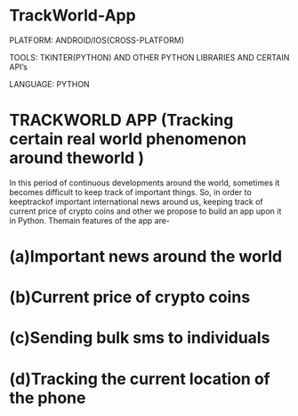 # TrackWorld-App

PLATFORM: ANDROID/IOS(CROSS-PLATFORM)

TOOLS: TKINTER(PYTHON) AND OTHER PYTHON LIBRARIES AND CERTAIN API’s

LANGUAGE: PYTHON

# TRACKWORLD APP (Tracking certain real world phenomenon around theworld )

In this period of continuous developments around the world, sometimes it becomes difficult to keep track of important things. So, in order to keeptrackof important international news around us, keeping track of current price of crypto coins and other we propose to build an app upon it in Python. Themain features of the app are-

# (a)Important news around the world
# (b)Current price of crypto coins
# (c)Sending bulk sms to individuals
# (d)Tracking the current location of the phone
